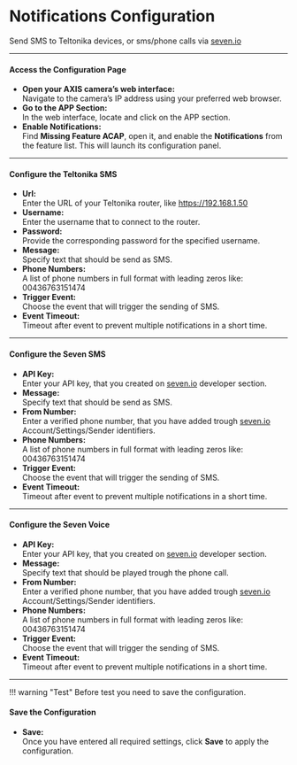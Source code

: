 # Notifications Configuration

Send SMS to Teltonika devices, or sms/phone calls via [seven.io](https://seven.io/)

---

#### Access the Configuration Page

- **Open your AXIS camera’s web interface:**  
  Navigate to the camera’s IP address using your preferred web browser.
- **Go to the APP Section:**  
  In the web interface, locate and click on the APP section.
- **Enable Notifications:**  
  Find **Missing Feature ACAP**, open it, and enable the **Notifications** from the feature list. This will launch its configuration panel.

---

#### Configure the Teltonika SMS

- **Url:**  
  Enter the URL of your Teltonika router, like https://192.168.1.50
- **Username:**  
  Enter the username that to connect to the router.
- **Password:**  
  Provide the corresponding password for the specified username.
- **Message:**  
  Specify text that should be send as SMS.
- **Phone Numbers:**  
  A list of phone numbers in full format with leading zeros like: 00436763151474
- **Trigger Event:**  
  Choose the event that will trigger the sending of SMS.
- **Event Timeout:**  
  Timeout after event to prevent multiple notifications in a short time.

---

#### Configure the Seven SMS

- **API Key:**  
  Enter your API key, that you created on [seven.io](https://seven.io/) developer section.
- **Message:**  
  Specify text that should be send as SMS.
- **From Number:**  
  Enter a verified phone number, that you have added trough [seven.io](https://seven.io/) Account/Settings/Sender identifiers.
- **Phone Numbers:**  
  A list of phone numbers in full format with leading zeros like: 00436763151474
- **Trigger Event:**  
  Choose the event that will trigger the sending of SMS.
- **Event Timeout:**  
  Timeout after event to prevent multiple notifications in a short time.

---

#### Configure the Seven Voice

- **API Key:**  
  Enter your API key, that you created on [seven.io](https://seven.io/) developer section.
- **Message:**  
  Specify text that should be played trough the phone call.
- **From Number:**  
  Enter a verified phone number, that you have added trough [seven.io](https://seven.io/) Account/Settings/Sender identifiers.
- **Phone Numbers:**  
  A list of phone numbers in full format with leading zeros like: 00436763151474
- **Trigger Event:**  
  Choose the event that will trigger the sending of SMS.
- **Event Timeout:**  
  Timeout after event to prevent multiple notifications in a short time.

---

!!! warning "Test" 
    Before test you need to save the configuration.

#### Save the Configuration

- **Save:**  
  Once you have entered all required settings, click **Save** to apply the configuration.

